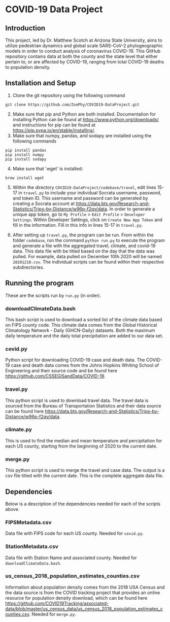 # COVID-19 Data Project

## Introduction

This project, led by Dr. Matthew Scotch at Arizona State University, aims to utilize pedestrian dynamics and global scale SARS-CoV-2 phylogeographic models in order to conduct analysis of coronavirus COVID-19. This GitHub repository contains data at both the county and the state level that either pertain to, or are affected by COVID-19, ranging from total COVID-19 deaths to population density.  

## Installation and Setup

1. Clone the git repository using the following command
```
git clone https://github.com/ZooPhy/COVID19-DataProject.git
```
2. Make sure that pip and Python are both installed. Documentation for installing Python can be found at https://www.python.org/downloads/ and instructions for pip can be found at https://pip.pypa.io/en/stable/installing/.
3. Make sure that numpy, pandas, and sodapy are installed using the following commands
```
pip install pandas
pip install numpy
pip install sodapy
```
4. Make sure that 'wget' is installed:
```
brew install wget
```
5. Within the directory `COVID19-DataProject/codebase/travel`, edit lines 15-17 in `travel.py` to include your individual Socrata username, password, and token ID. This username and password can be generated by creating a Socrata account at https://data.bts.gov/Research-and-Statistics/Trips-by-Distance/w96p-f2qv/data. In order to generate a unique app token, go to `My Profile` > `Edit Profile` > `Developer Settings`. Within Developer Settings, click on `Create New App Token` and fill in the information. Fill in this info in lines 15-17 in `travel.py`.

6. After setting up `travel.py`, the program can be run. From within the folder `codebase`, run the command `python run.py` to execute the program and generate a file with the aggregated travel, climate, and covid-19 data. This data file with be titled based on the day that the data was pulled. For example, data pulled on December 10th 2020 will be named `20201210.csv`. The individual scripts can be found within their respective subdirectories.

## Running the program

These are the scripts run by `run.py` (in order).

### downloadClimateData.bash 
This bash script is used to download a sorted list of the climate data based on FIPS county code. This climate data comes from the Global Historical Climatology Network - Daily (GHCN-Daily) datasets. Both the maximum daily temperature and the daily total precipitation are added to our data set.

### covid.py
Python script for downloading COVID-19 case and death data. The COVID-19 case and death data comes from the Johns Hopkins Whiting School of Engineering and their source code and be found here https://github.com/CSSEGISandData/COVID-19.

### travel.py
This python script is used to download travel data. The travel data is sourced from the Bureau of Transportation Statistics and their data source can be found here https://data.bts.gov/Research-and-Statistics/Trips-by-Distance/w96p-f2qv/data. 

### climate.py
This is used to find the median and mean temperature and percipitation for each US county, starting from the beginning of 2020 to the current date.

### merge.py
This python script is used to merge the travel and case data. The output is a csv file titled with the current date. This is the complete aggregate data file.

## Dependencies
Below is a description of the dependencies needed for each of the scripts above.

### FIPSMetadata.csv
Data file with FIPS code for each US county. Needed for `covid.py`.

### StationMetadata.csv
Data file with Station Name and associated county. Needed for `downloadClimateData.bash`.

### us_census_2018_population_estimates_counties.csv
Information about population density comes from the 2018 USA Census and the data source is from the COVID tracking project that provides an online resource for population density download, which can be found here https://github.com/COVID19Tracking/associated-data/blob/master/us_census_data/us_census_2018_population_estimates_counties.csv. Needed for `merge.py`.

